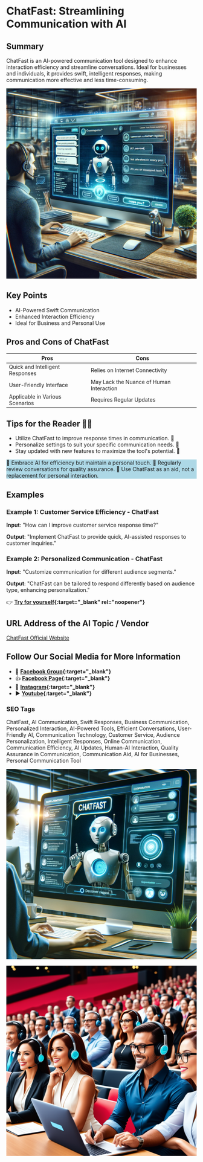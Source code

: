 
# ChatFast: Streamlining Communication with AI

## Summary
ChatFast is an AI-powered communication tool designed to enhance interaction efficiency and streamline conversations. Ideal for businesses and individuals, it provides swift, intelligent responses, making communication more effective and less time-consuming.

![Alt text](chatfast1.webp)


## Key Points
- AI-Powered Swift Communication
- Enhanced Interaction Efficiency
- Ideal for Business and Personal Use

## Pros and Cons of ChatFast
| Pros | Cons |
|------|------|
| Quick and Intelligent Responses | Relies on Internet Connectivity |
| User-Friendly Interface | May Lack the Nuance of Human Interaction |
| Applicable in Various Scenarios | Requires Regular Updates |

## Tips for the Reader 🤖💬
- Utilize ChatFast to improve response times in communication. 🚀
- Personalize settings to suit your specific communication needs. 🔧
- Stay updated with new features to maximize the tool's potential. 🔄

<div style="background-color:lightblue;">
🔹 Embrace AI for efficiency but maintain a personal touch.
🔹 Regularly review conversations for quality assurance.
🔹 Use ChatFast as an aid, not a replacement for personal interaction.
</div>

## Examples
### Example 1: Customer Service Efficiency - ChatFast
**Input**: 
"How can I improve customer service response time?"

**Output**: 
"Implement ChatFast to provide quick, AI-assisted responses to customer inquiries."

### Example 2: Personalized Communication - ChatFast
**Input**: 
"Customize communication for different audience segments."

**Output**: 
"ChatFast can be tailored to respond differently based on audience type, enhancing personalization."

👉 **[Try for yourself](https://www.chatfast.io/){:target="_blank" rel="noopener"}**

## URL Address of the AI Topic / Vendor
[ChatFast Official Website](https://www.chatfast.io/)

## Follow Our Social Media for More Information
- 📘 **[Facebook Group](https://www.facebook.com/groups/trionxai){:target="_blank"}**
- 👍 **[Facebook Page](https://www.facebook.com/ai.trionxai){:target="_blank"}**
- 📸 **[Instagram](https://www.instagram.com/trionxai/){:target="_blank"}**
- ▶️ **[Youtube](https://www.youtube.com/@robotdocs/){:target="_blank"}**


### SEO Tags
ChatFast, AI Communication, Swift Responses, Business Communication, Personalized Interaction, AI-Powered Tools, Efficient Conversations, User-Friendly AI, Communication Technology, Customer Service, Audience Personalization, Intelligent Responses, Online Communication, Communication Efficiency, AI Updates, Human-AI Interaction, Quality Assurance in Communication, Communication Aid, AI for Businesses, Personal Communication Tool


![Alt text](chatfastdall.webp)

![Alt text](chatfastdiffaudience.webp)
